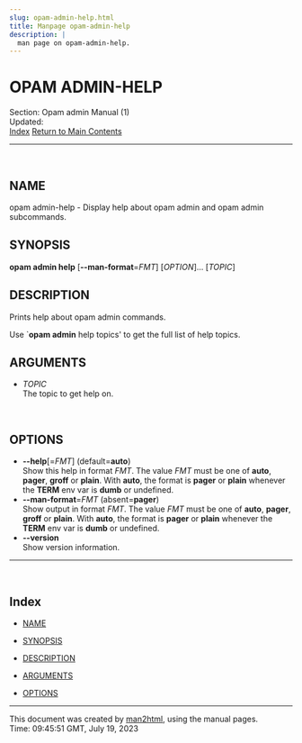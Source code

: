 ```yaml
---
slug: opam-admin-help.html
title: Manpage opam-admin-help
description: |
  man page on opam-admin-help.
---
```

# OPAM ADMIN-HELP

Section: Opam admin Manual (1)  
Updated:  
[Index](#index) [Return to Main Contents](index.html)

-----

<span id="lbAB"> </span>

## NAME

opam admin-help - Display help about opam admin and opam admin
subcommands. <span id="lbAC"> </span>

## SYNOPSIS

**opam admin help** \[**--man-format**=*FMT*\] \[*OPTION*\]… \[*TOPIC*\]
<span id="lbAD"> </span>

## DESCRIPTION

Prints help about opam admin commands.

Use \`**opam admin** help topics' to get the full list of help topics.
<span id="lbAE"> </span>

## ARGUMENTS

  - *TOPIC*  
    The topic to get help on.

<span id="lbAF"> </span>

## OPTIONS

  - **--help**\[=*FMT*\] (default=**auto**)  
    Show this help in format *FMT*. The value *FMT* must be one of
    **auto**, **pager**, **groff** or **plain**. With **auto**, the
    format is **pager** or **plain** whenever the **TERM** env var is
    **dumb** or undefined.
  - **--man-format**=*FMT* (absent=**pager**)  
    Show output in format *FMT*. The value *FMT* must be one of
    **auto**, **pager**, **groff** or **plain**. With **auto**, the
    format is **pager** or **plain** whenever the **TERM** env var is
    **dumb** or undefined.
  - **--version**  
    Show version information.

-----

<span id="index"> </span>

## Index

  - [NAME](#lbAB)

  - [SYNOPSIS](#lbAC)

  - [DESCRIPTION](#lbAD)

  - [ARGUMENTS](#lbAE)

  - [OPTIONS](#lbAF)

-----

This document was created by [man2html](/cgi-bin/man/man2html), using
the manual pages.  
Time: 09:45:51 GMT, July 19, 2023
